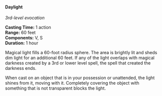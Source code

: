 #### Daylight
<!-- TODO Check and tag this spell -->
<!-- markdownlint-disable-next-line no-emphasis-as-heading -->
_3rd-level evocation_

**Casting Time:** 1 action \
**Range:** 60 feet \
**Components:** V, S \
**Duration:** 1 hour

Magical light fills a 60-foot radius sphere.
The area is brightly lit and sheds dim light for an additional 60 feet.
If any of the light overlaps with magical darkness created by a 3rd or lower level spell, the spell that created the darkness ends.

When cast on an object that is in your possession or unattended, the light shines from it, moving with it.
Completely covering the object with something that is not transparent blocks the light.
